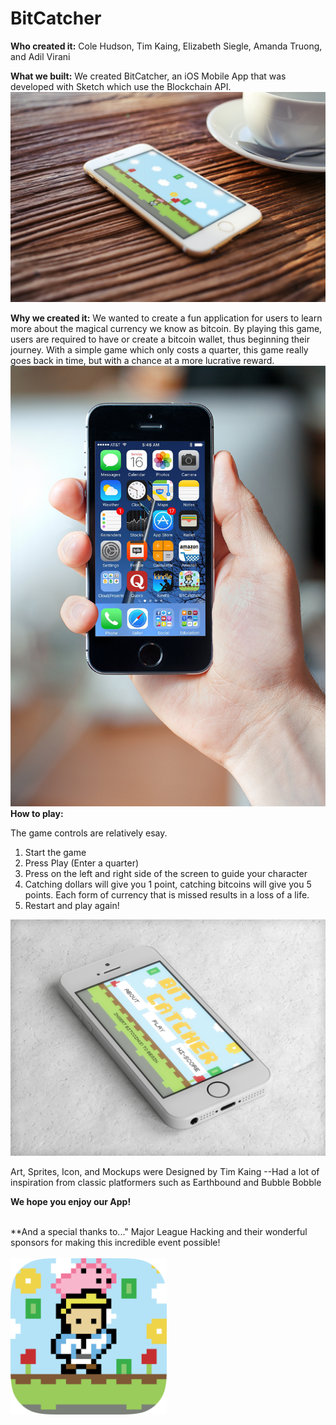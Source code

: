 # BitCatcher

**Who created it:** 
Cole Hudson, Tim Kaing, Elizabeth Siegle, Amanda Truong, and Adil Virani

**What we built:** 
We created BitCatcher, an iOS Mobile App that was developed with Sketch which use the Blockchain API. 
<img src="https://github.com/ColeHud/therealbit/blob/master/Assets/mockup1.jpg">

**Why we created it:** 
We wanted to create a fun application for users to learn more about the magical currency we know as bitcoin. By playing this game, users are required to have or create a bitcoin wallet, thus beginning their journey. With a simple game which only costs a quarter, this game really goes back in time, but with a chance at a more lucrative reward.
<img src="https://github.com/ColeHud/therealbit/blob/master/Assets/mockup3.jpg">
**How to play:**

The game controls are relatively esay. 
1. Start the game
2. Press Play (Enter a quarter)
3. Press on the left and right side of the screen to guide your character
4. Catching dollars will give you 1 point, catching bitcoins will give you 5 points. Each form of currency that is missed results in a loss of a life. 
5. Restart and play again!
<img src="https://github.com/ColeHud/therealbit/blob/master/Assets/mockup2.jpg">

Art, Sprites, Icon, and Mockups were Designed by Tim Kaing
--Had a lot of inspiration from classic platformers such as Earthbound and Bubble Bobble

**We hope you enjoy our App!**<br> <br>

**And a special thanks to..."
Major League Hacking and their wonderful sponsors for making this incredible event possible! <br> <br> 
<img src="https://github.com/ColeHud/therealbit/blob/master/Assets/App_Icon.png" width="250">
